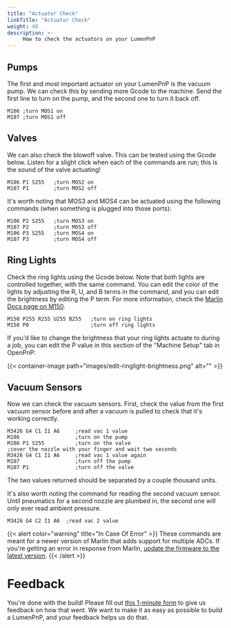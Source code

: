 ```yaml
---
title: "Actuator Check"
linkTitle: "Actuator Check"
weight: 40
description: >-
     How to check the actuators on your LumenPnP
---
```


## Pumps
The first and most important actuator on your LumenPnP is the vacuum pump. We can check this by sending more Gcode to the machine. Send the first line to turn on the pump, and the second one to turn it back off.

```gcode
M106 ;turn MOS1 on
M107 ;turn MOS1 off
```

## Valves
We can also check the blowoff valve. This can be tested using the Gcode below. Listen for a slight click when each of the commands are run; this is the sound of the valve actuating!

```gcode
M106 P1 S255   ;turn MOS2 on
M107 P1        ;turn MOS2 off
```

It's worth noting that MOS3 and MOS4 can be actuated using the following commands (when something is plugged into those ports):

```gcode
M106 P2 S255   ;turn MOS3 on
M107 P2        ;turn MOS3 off
M106 P3 S255   ;turn MOS4 on
M107 P3        ;turn MOS4 off
```

## Ring Lights
Check the ring lights using the Gcode below. Note that both lights are controlled together, with the same command. You can edit the color of the lights by adjusting the R, U, and B terms in the command, and you can edit the brightness by editing the P term. For more information, check the [Marlin Docs page on M150](https://marlinfw.org/docs/gcode/M150.html).

```gcode
M150 P255 R255 U255 B255   ;turn on ring lights
M150 P0                    ;turn off ring lights
```

If you'd like to change the brightness that your ring lights actuate to during a job, you can edit the P value in this section of the "Machine Setup" tab in OpenPnP:

{{< container-image path="images/edit-ringlight-brightness.png" alt="" >}}

## Vacuum Sensors
Now we can check the vacuum sensors.  First, check the value from the first vacuum sensor before and after a vacuum is pulled to check that it's working correctly.

```gcode
M3426 G4 C1 I1 A6     ;read vac 1 value
M106                  ;turn on the pump
M106 P1 S255          ;turn on the valve
;cover the nozzle with your finger and wait two seconds
M3426 G4 C1 I1 A6     ;read vac 1 value again
M107                  ;turn off the pump
M107 P1               ;turn off the valve
```

The two values returned should be separated by a couple thousand units.

It's also worth noting the command for reading the second vacuum sensor. Until pneumatics for a second nozzle are plumbed in, the second one will only ever read ambient pressure.

```gcode
M3426 G4 C2 I1 A6  ;read vac 2 value
```
{{< alert color="warning" title="In Case Of Error" >}}
These commands are meant for a newer version of Marlin that adds support for multiple ADCs. If you're getting an error in response from Marlin, [update the firmware to the latest version](https://docs.opulo.io/docs/motherboard/update-firmware/).
{{< /alert >}}

# Feedback

You're done with the build! Please fill out [this 1-minute form](https://forms.gle/VBzQYjEWuxLQW5By8) to give us feedback on how that went. We want to make it as easy as possible to build a LumenPnP, and your feedback helps us do that.